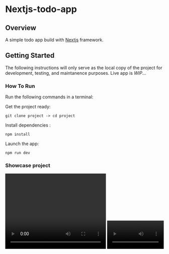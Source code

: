# Nextjs-todo-app
## Overview
A simple todo app build with [Nextjs](https://nextjs.org/) framework.

## Getting Started
The following instructions will only serve as the local copy of the project for development, testing, and maintanence purposes. Live app is *WIP*...

### How To Run
Run the following commands in a terminal:

Get the project ready:
```
git clone project -> cd project
```
Install dependencies :
```
npm install
```
Launch the app:
```
npm run dev
```
### Showcase project
<video width="320" height="240" controls>
  <source src="D:\courses\cscourse\webdev\Nextjs-todo-app\videos\Todo_app_master.mp4" type="video/mp4">
</video>
<video src='D:\courses\cscourse\webdev\Nextjs-todo-app\videos\Todo_app_master.mp4' width=180/>

## Source
[mdn web docs -- React Todo App](https://developer.mozilla.org/en-US/docs/Learn/Tools_and_testing/Client-side_JavaScript_frameworks/React_getting_started)
